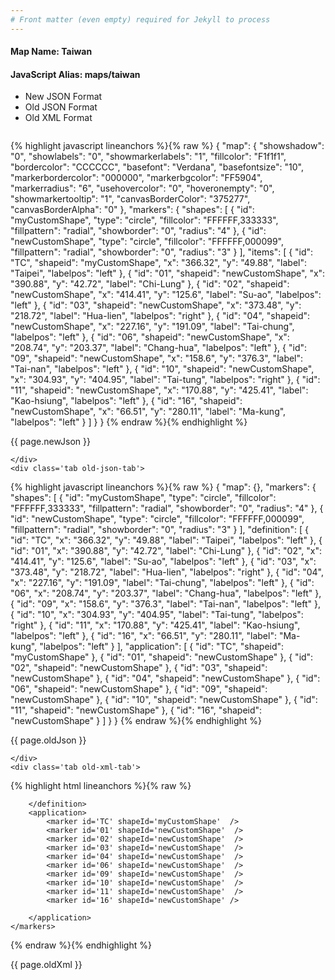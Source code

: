 ```yaml
---
# Front matter (even empty) required for Jekyll to process
---
```


#### Map Name: Taiwan

#### JavaScript Alias: maps/taiwan


<ul class='code-tabs'>
    <li class='active'>
        <a data-toggle='new-json'>New JSON Format</a>
    </li>
    <li>
        <a data-toggle='old-json'>Old JSON Format</a>
    </li>
    <li>
        <a data-toggle='old-xml'>Old XML Format</a>
    </li>
</ul>
<div class='tab-content'>
    <pre class='plain-code'></pre>
    <div class='tab new-json-tab active'>
{% highlight javascript lineanchors %}{% raw %}
{
    "map": {
        "showshadow": "0",
        "showlabels": "0",
        "showmarkerlabels": "1",
        "fillcolor": "F1f1f1",
        "bordercolor": "CCCCCC",
        "basefont": "Verdana",
        "basefontsize": "10",
        "markerbordercolor": "000000",
        "markerbgcolor": "FF5904",
        "markerradius": "6",
        "usehovercolor": "0",
        "hoveronempty": "0",
        "showmarkertooltip": "1",
        "canvasBorderColor": "375277",
        "canvasBorderAlpha": "0"
    },
    "markers": {
        "shapes": [
            {
                "id": "myCustomShape",
                "type": "circle",
                "fillcolor": "FFFFFF,333333",
                "fillpattern": "radial",
                "showborder": "0",
                "radius": "4"
            },
            {
                "id": "newCustomShape",
                "type": "circle",
                "fillcolor": "FFFFFF,000099",
                "fillpattern": "radial",
                "showborder": "0",
                "radius": "3"
            }
        ],
        "items": [
            {
                "id": "TC",
                "shapeid": "myCustomShape",
                "x": "366.32",
                "y": "49.88",
                "label": "Taipei",
                "labelpos": "left"
            },
            {
                "id": "01",
                "shapeid": "newCustomShape",
                "x": "390.88",
                "y": "42.72",
                "label": "Chi-Lung"
            },
            {
                "id": "02",
                "shapeid": "newCustomShape",
                "x": "414.41",
                "y": "125.6",
                "label": "Su-ao",
                "labelpos": "left"
            },
            {
                "id": "03",
                "shapeid": "newCustomShape",
                "x": "373.48",
                "y": "218.72",
                "label": "Hua-lien",
                "labelpos": "right"
            },
            {
                "id": "04",
                "shapeid": "newCustomShape",
                "x": "227.16",
                "y": "191.09",
                "label": "Tai-chung",
                "labelpos": "left"
            },
            {
                "id": "06",
                "shapeid": "newCustomShape",
                "x": "208.74",
                "y": "203.37",
                "label": "Chang-hua",
                "labelpos": "left"
            },
            {
                "id": "09",
                "shapeid": "newCustomShape",
                "x": "158.6",
                "y": "376.3",
                "label": "Tai-nan",
                "labelpos": "left"
            },
            {
                "id": "10",
                "shapeid": "newCustomShape",
                "x": "304.93",
                "y": "404.95",
                "label": "Tai-tung",
                "labelpos": "right"
            },
            {
                "id": "11",
                "shapeid": "newCustomShape",
                "x": "170.88",
                "y": "425.41",
                "label": "Kao-hsiung",
                "labelpos": "left"
            },
            {
                "id": "16",
                "shapeid": "newCustomShape",
                "x": "66.51",
                "y": "280.11",
                "label": "Ma-kung",
                "labelpos": "left"
            }
        ]
    }
}
{% endraw %}{% endhighlight %}


<p class='text-success'>{{ page.newJson }}</p>

    </div>
    <div class='tab old-json-tab'>
{% highlight javascript lineanchors %}{% raw %}
{
    "map": {},
    "markers": {
        "shapes": [
            {
                "id": "myCustomShape",
                "type": "circle",
                "fillcolor": "FFFFFF,333333",
                "fillpattern": "radial",
                "showborder": "0",
                "radius": "4"
            },
            {
                "id": "newCustomShape",
                "type": "circle",
                "fillcolor": "FFFFFF,000099",
                "fillpattern": "radial",
                "showborder": "0",
                "radius": "3"
            }
        ],
        "definition": [
            {
                "id": "TC",
                "x": "366.32",
                "y": "49.88",
                "label": "Taipei",
                "labelpos": "left"
            },
            {
                "id": "01",
                "x": "390.88",
                "y": "42.72",
                "label": "Chi-Lung"
            },
            {
                "id": "02",
                "x": "414.41",
                "y": "125.6",
                "label": "Su-ao",
                "labelpos": "left"
            },
            {
                "id": "03",
                "x": "373.48",
                "y": "218.72",
                "label": "Hua-lien",
                "labelpos": "right"
            },
            {
                "id": "04",
                "x": "227.16",
                "y": "191.09",
                "label": "Tai-chung",
                "labelpos": "left"
            },
            {
                "id": "06",
                "x": "208.74",
                "y": "203.37",
                "label": "Chang-hua",
                "labelpos": "left"
            },
            {
                "id": "09",
                "x": "158.6",
                "y": "376.3",
                "label": "Tai-nan",
                "labelpos": "left"
            },
            {
                "id": "10",
                "x": "304.93",
                "y": "404.95",
                "label": "Tai-tung",
                "labelpos": "right"
            },
            {
                "id": "11",
                "x": "170.88",
                "y": "425.41",
                "label": "Kao-hsiung",
                "labelpos": "left"
            },
            {
                "id": "16",
                "x": "66.51",
                "y": "280.11",
                "label": "Ma-kung",
                "labelpos": "left"
            }
        ],
        "application": [
            {
                "id": "TC",
                "shapeid": "myCustomShape"
            },
            {
                "id": "01",
                "shapeid": "newCustomShape"
            },
            {
                "id": "02",
                "shapeid": "newCustomShape"
            },
            {
                "id": "03",
                "shapeid": "newCustomShape"
            },
            {
                "id": "04",
                "shapeid": "newCustomShape"
            },
            {
                "id": "06",
                "shapeid": "newCustomShape"
            },
            {
                "id": "09",
                "shapeid": "newCustomShape"
            },
            {
                "id": "10",
                "shapeid": "newCustomShape"
            },
            {
                "id": "11",
                "shapeid": "newCustomShape"
            },
            {
                "id": "16",
                "shapeid": "newCustomShape"
            }
        ]
    }
}
{% endraw %}{% endhighlight %}


<p class='text-success'>{{ page.oldJson }}</p>

    </div>
    <div class='tab old-xml-tab'>
{% highlight html lineanchors %}{% raw %}
<map>
	<markers>
	   <shapes>
	       <shape id='myCustomShape' type='circle' fillColor='FFFFFF,333333' fillPattern='radial' showborder='0' radius='4'/>
		   <shape id='newCustomShape' type='circle' fillColor='FFFFFF,000099' fillPattern='radial' showborder='0' radius='3'/>
	    </shapes>
		<definition>
			<marker id='TC' x='366.32' y='49.88' label='Taipei' labelPos='left'  />
			<marker id='01' x='390.88' y='42.72' label='Chi-Lung'  />
			<marker id='02' x='414.41' y='125.6' label='Su-ao' labelPos='left'  />
			<marker id='03' x='373.48' y='218.72' label='Hua-lien' labelPos='right'  />
			<marker id='04' x='227.16' y='191.09' label='Tai-chung' labelPos='left'  />
			<marker id='06' x='208.74' y='203.37' label='Chang-hua' labelPos='left'  />
			<marker id='09' x='158.6' y='376.3' label='Tai-nan' labelPos='left'  />
			<marker id='10' x='304.93' y='404.95' label='Tai-tung' labelPos='right'  />
			<marker id='11' x='170.88' y='425.41' label='Kao-hsiung' labelPos='left'  />
			<marker id='16' x='66.51' y='280.11' label='Ma-kung' labelPos='left'  />

		</definition>
		<application>
			<marker id='TC' shapeId='myCustomShape'  />
			<marker id='01' shapeId='newCustomShape'  />
			<marker id='02' shapeId='newCustomShape'  />
			<marker id='03' shapeId='newCustomShape'  />
			<marker id='04' shapeId='newCustomShape'  />
			<marker id='06' shapeId='newCustomShape'  />
			<marker id='09' shapeId='newCustomShape'  />
			<marker id='10' shapeId='newCustomShape'  />
			<marker id='11' shapeId='newCustomShape'  />
			<marker id='16' shapeId='newCustomShape' />

		</application>
	</markers>
</map>
{% endraw %}{% endhighlight %}

<p class='text-success'>{{ page.oldXml }}</p>

</div>
</div>
